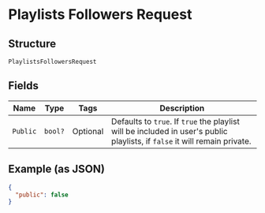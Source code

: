 
# Playlists Followers Request

## Structure

`PlaylistsFollowersRequest`

## Fields

| Name | Type | Tags | Description |
|  --- | --- | --- | --- |
| `Public` | `bool?` | Optional | Defaults to `true`. If `true` the playlist will be included in user's public playlists, if `false` it will remain private. |

## Example (as JSON)

```json
{
  "public": false
}
```

